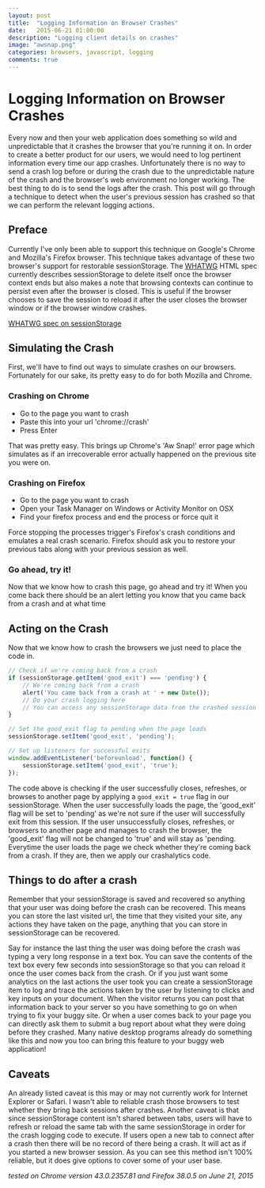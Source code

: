 ```yaml
---
layout: post
title:  "Logging Information on Browser Crashes"
date:   2015-06-21 01:00:00
description: "Logging client details on crashes"
image: "awsnap.png"
categories: browsers, javascript, logging
comments: true
---
```



# Logging Information on Browser Crashes

Every now and then your web application does something so wild and unpredictable that it crashes the browser that you're running it on. In order to create a better product for our users, we would need to log pertinent information every time our app crashes. Unfortunately there is no way to send a crash log before or during the crash due to the unpredictable nature of the crash and the browser's web environment no longer working. The best thing to do is to send the logs after the crash. This post will go through a technique to detect when the user's previous session has crashed so that we can perform the relevant logging actions.

## Preface

Currently I've only been able to support this technique on Google's Chrome and Mozilla's Firefox browser. This technique takes advantage of these two browser's support for restorable sessionStorage. The [WHATWG](https://wiki.whatwg.org/wiki/FAQ#What_is_the_WHATWG.3F) HTML spec currently describes sessionStorage to delete itself once the browser context ends but also makes a note that browsing contexts can continue to persist even after the browser is closed. This is useful if the browser chooses to save the session to reload it after the user closes the browser window or if the browser window crashes.

[WHATWG spec on sessionStorage](https://html.spec.whatwg.org/multipage/webstorage.html#the-sessionstorage-attribute)

## Simulating the Crash

First, we'll have to find out ways to simulate crashes on our browsers. Fortunately for our sake, its pretty easy to do for both Mozilla and Chrome.

### Crashing on Chrome

- Go to the page you want to crash
- Paste this into your url 'chrome://crash'
- Press Enter

That was pretty easy. This brings up Chrome's 'Aw Snap!' error page which simulates as if an irrecoverable error actually happened on the previous site you were on.

### Crashing on Firefox

- Go to the page you want to crash
- Open your Task Manager on Windows or Activity Monitor on OSX
- Find your firefox process and end the process or force quit it

Force stopping the processes trigger's Firefox's crash conditions and emulates a real crash scenario. Firefox should ask you to restore your previous tabs along with your previous session as well.

### Go ahead, try it!

Now that we know how to crash this page, go ahead and try it! When you come back there should be an alert letting you know that you came back from a crash and at what time

## Acting on the Crash

Now that we know how to crash the browsers we just need to place the code in.

```javascript
// Check if we're coming back from a crash
if (sessionStorage.getItem('good_exit') === 'pending') {
    // We're coming back from a crash
    alert('You came back from a crash at ' + new Date());
    // Do your crash logging here
    // You can access any sessionStorage data from the crashed session
}

// Set the good_exit flag to pending when the page loads
sessionStorage.setItem('good_exit', 'pending');

// Set up listeners for successful exits
window.addEventListener('beforeunload', function() {
    sessionStorage.setItem('good_exit', 'true');
});
```

The code above is checking if the user successfully closes, refreshes, or browses to another page by applying a `good_exit = true` flag in our sessionStorage. When the user successfully loads the page, the 'good_exit' flag will be set to 'pending' as we're not sure if the user will successfully exit from this session. If the user unsuccessfully closes, refreshes, or browsers to another page and manages to crash the browser, the 'good_exit' flag will not be changed to 'true' and will stay as 'pending. Everytime the user loads the page we check whether they're coming back from a crash. If they are, then we apply our crashalytics code.

## Things to do after a crash

Remember that your sessionStorage is saved and recovered so anything that your user was doing before the crash can be recovered. This means you can store the last visited url, the time that they visited your site, any actions they have taken on the page, anything that you can store in sessionStorage can be recovered.

Say for instance the last thing the user was doing before the crash was typing a very long response in a text box. You can save the contents of the text box every few seconds into sessionStorage so that you can reload it once the user comes back from the crash. Or if you just want some analytics on the last actions the user took you can create a sessionStorage item to log and trace the actions taken by the user by listening to clicks and key inputs on your document. When the visitor returns you can post that information back to your server so you have something to go on when trying to fix your buggy site. Or when a user comes back to your page you can directly ask them to submit a bug report about what they were doing before they crashed. Many native desktop programs already do something like this and now you too can bring this feature to your buggy web application!

## Caveats

An already listed caveat is this may or may not currently work for Internet Explorer or Safari. I wasn't able to reliable crash those browsers to test whether they bring back sessions after crashes. Another caveat is that since sessionStorage content isn't shared between tabs, users will have to refresh or reload the same tab with the same sessionStorage in order for the crash logging code to execute. If users open a new tab to connect after a crash then there will be no record of there being a crash. It will act as if you started a new browser session. As you can see this method isn't 100% reliable, but it does give options to cover some of your user base.

*tested on Chrome version 43.0.2357.81 and Firefox 38.0.5 on June 21, 2015*